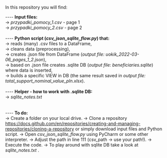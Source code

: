 In this repository you will find:

---- <b> Input files: </b> <br/>
-> <i> przypadki_pomocy_1.csv </i> - page 1<br/>
-> <i> przypadki_pomocy_2.csv </i> - page 2<br/> <br/>
---- <b> Python script (<i>csv_json_sqlite_flow.py</i>) that: </b> <br/>
-> reads (many) .csv files to a DataFrame, <br/>
-> cleans data (preprocessing), <br/>
-> creates .json file from DataFrame (<i>output file: uokik_2022-03-06_pages_1_2.json</i>), <br/>
-> based on .json file creates .sqlite DB (<i>output file: beneficiaries.sqlite</i>) where data is inserted, <br/>
-> builds a specific VIEW in DB (the same result saved in <i>output file: total_support_nominal_value_pln.xlsx</i>). <br/> <br/>
---- <b> Helper - how to work with .sqlite DB: </b> <br/>
-> <i> sqlite_notes.txt </i><br/><br/><br/>
---- <b> To do: </b> <br/>
-> Create a folder on your local drive.
-> Clone a repository https://docs.github.com/en/repositories/creating-and-managing-repositories/cloning-a-repository or simply download input files and Python script.
-> Open <i>csv_json_sqlite_flow.py</i> using PyCharm or some other interpreter.
-> Adjust the path in line 111 (csv_path -> use your path!).
-> Execute the code.
-> To play around with sqlite DB take a look at <i> sqlite_notes.txt </i>.

